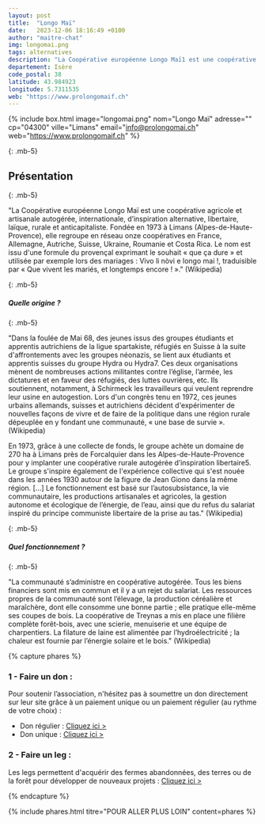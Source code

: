 ```yaml
---
layout: post
title:  "Longo Maï"
date:   2023-12-06 18:16:49 +0100
author: "maitre-chat"
img: longomai.png
tags: alternatives
description: "La Coopérative européenne Longo Maï1 est une coopérative agricole et artisanale autogérée, internationale, d’inspiration alternative, libertaire, laïque, rurale et anticapitaliste. Fondée en 1973 à Limans (Alpes-de-Haute-Provence), elle regroupe en réseau onze coopératives en France, Allemagne, Autriche, Suisse, Ukraine, Roumanie et Costa Rica."
departement: Isère
code_postal: 38
latitude: 43.984923
longitude: 5.7311535
web: "https://www.prolongomaif.ch"
---
```


{% include box.html image="longomai.png" nom="Longo Maï" adresse="" cp="04300" ville="Limans" email="info@prolongomai.ch" web="https://www.prolongomaif.ch" %}

{: .mb-5}

## Présentation

{: .mb-5}

"La Coopérative européenne Longo Maï est une coopérative agricole et artisanale autogérée, internationale, d’inspiration alternative, libertaire, laïque, rurale et anticapitaliste. Fondée en 1973 à Limans (Alpes-de-Haute-Provence), elle regroupe en réseau onze coopératives en France, Allemagne, Autriche, Suisse, Ukraine, Roumanie et Costa Rica. Le nom est issu d'une formule du provençal exprimant le souhait « que ça dure » et utilisée par exemple lors des mariages : Vivo li nòvi e longo mai !, traduisible par « Que vivent les mariés, et longtemps encore ! »." (Wikipedia)

{: .mb-5}


##### Quelle origine ? 

{: .mb-5}

"Dans la foulée de Mai 68, des jeunes issus des groupes étudiants et apprentis autrichiens de la ligue spartakiste, réfugiés en Suisse à la suite d'affrontements avec les groupes néonazis, se lient aux étudiants et apprentis suisses du groupe Hydra ou Hydra7. Ces deux organisations mènent de nombreuses actions militantes contre l’église, l’armée, les dictatures et en faveur des réfugiés, des luttes ouvrières, etc. Ils soutiennent, notamment, à Schirmeck les travailleurs qui veulent reprendre leur usine en autogestion. Lors d'un congrès tenu en 1972, ces jeunes urbains allemands, suisses et autrichiens décident d'expérimenter de nouvelles façons de vivre et de faire de la politique dans une région rurale dépeuplée en y fondant une communauté, « une base de survie ».(Wikipedia)

En 1973, grâce à une collecte de fonds, le groupe achète un domaine de 270 ha à Limans près de Forcalquier dans les Alpes-de-Haute-Provence pour y implanter une coopérative rurale autogérée d’inspiration libertaire5. Le groupe s'inspire également de l'expérience collective qui s'est nouée dans les années 1930 autour de la figure de Jean Giono dans la même région. [...] Le fonctionnement est basé sur l’autosubsistance, la vie communautaire, les productions artisanales et agricoles, la gestion autonome et écologique de l’énergie, de l’eau, ainsi que du refus du salariat inspiré du principe communiste libertaire de la prise au tas." (Wikipedia)

{: .mb-5}

##### Quel fonctionnement ?

{: .mb-5}

"La communauté s’administre en coopérative autogérée. Tous les biens financiers sont mis en commun et il y a un rejet du salariat. Les ressources propres de la communauté sont l’élevage, la production céréalière et maraîchère, dont elle consomme une bonne partie ; elle pratique elle-même ses coupes de bois. La coopérative de Treynas a mis en place une filière complète forêt-bois, avec une scierie, menuiserie et une équipe de charpentiers. La filature de laine est alimentée par l’hydroélectricité ; la chaleur est fournie par l’énergie solaire et le bois." (Wikipedia)

{% capture phares %}

### 1 - Faire un don :

Pour  soutenir l’association, n'hésitez pas à soumettre un don directement sur leur site grâce à un paiement unique ou un paiement régulier (au rythme de votre choix) : 

- Don régulier : <a href="https://www.prolongomaif.ch/soutien/paiements-r%C3%A9guliers/" target="_blank">Cliquez ici ></a>
- Don unique : <a href="https://www.prolongomaif.ch/soutien/dons/" target="_blank">Cliquez ici ></a>

### 2 - Faire un leg :

Les legs permettent d'acquérir des fermes abandonnées, des terres ou de la forêt pour développer de nouveaux projets : <a href="https://www.prolongomaif.ch/soutien/legs-et-h%C3%A9ritages/" target="_blank">Cliquez ici ></a>


  {% endcapture %}

{% include phares.html titre="POUR ALLER PLUS LOIN" content=phares %}